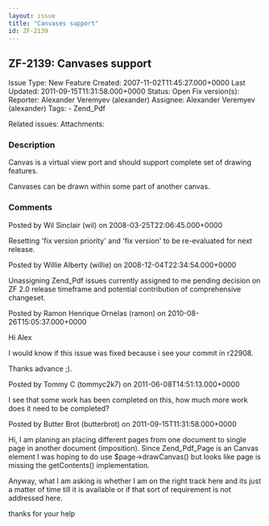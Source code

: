 ```yaml
---
layout: issue
title: "Canvases support"
id: ZF-2139
---
```


ZF-2139: Canvases support
-------------------------

 Issue Type: New Feature Created: 2007-11-02T11:45:27.000+0000 Last Updated: 2011-09-15T11:31:58.000+0000 Status: Open Fix version(s): 
 Reporter:  Alexander Veremyev (alexander)  Assignee:  Alexander Veremyev (alexander)  Tags: - Zend\_Pdf
 
 Related issues: 
 Attachments: 
### Description

Canvas is a virtual view port and should support complete set of drawing features.

Canvases can be drawn within some part of another canvas.

 

 

### Comments

Posted by Wil Sinclair (wil) on 2008-03-25T22:06:45.000+0000

Resetting 'fix version priority' and 'fix version' to be re-evaluated for next release.

 

 

Posted by Willie Alberty (willie) on 2008-12-04T22:34:54.000+0000

Unassigning Zend\_Pdf issues currently assigned to me pending decision on ZF 2.0 release timeframe and potential contribution of comprehensive changeset.

 

 

Posted by Ramon Henrique Ornelas (ramon) on 2010-08-26T15:05:37.000+0000

Hi Alex

I would know if this issue was fixed because i see your commit in r22908.

Thanks advance ;).

 

 

Posted by Tommy C (tommyc2k7) on 2011-06-08T14:51:13.000+0000

I see that some work has been completed on this, how much more work does it need to be completed?

 

 

Posted by Butter Brot (butterbrot) on 2011-09-15T11:31:58.000+0000

Hi, I am planing an placing different pages from one document to single page in another document (imposition). Since Zend\_Pdf\_Page is an Canvas element I was hoping to do use $page->drawCanvas() but looks like page is missing the getContents() implementation.

Anyway, what I am asking is whether I am on the right track here and its just a matter of time till it is available or if that sort of requirement is not addressed here.

thanks for your help

 

 